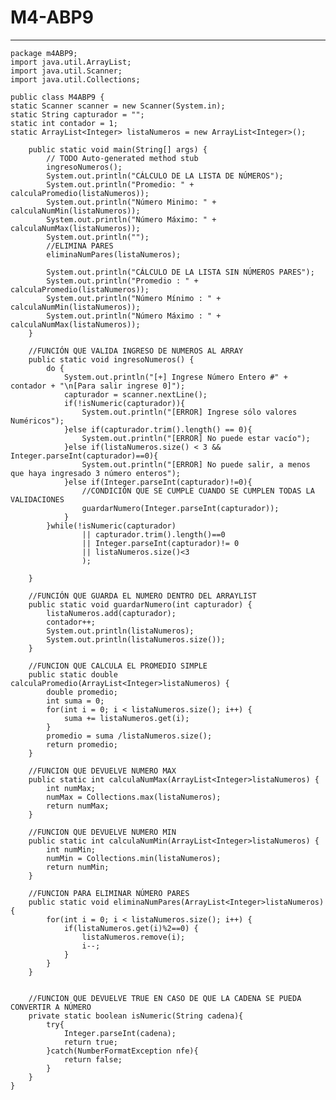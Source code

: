# M4-ABP9

---

    package m4ABP9;
    import java.util.ArrayList;
    import java.util.Scanner;
    import java.util.Collections;

    public class M4ABP9 {
    static Scanner scanner = new Scanner(System.in);
    static String capturador = "";
    static int contador = 1;
    static ArrayList<Integer> listaNumeros = new ArrayList<Integer>();

        public static void main(String[] args) {
            // TODO Auto-generated method stub
            ingresoNumeros();
            System.out.println("CÁLCULO DE LA LISTA DE NÚMEROS");
            System.out.println("Promedio: " + calculaPromedio(listaNumeros));
            System.out.println("Número Minimo: " + calculaNumMin(listaNumeros));
            System.out.println("Número Máximo: " + calculaNumMax(listaNumeros));
            System.out.println("");
            //ELIMINA PARES
            eliminaNumPares(listaNumeros);
    
            System.out.println("CÁLCULO DE LA LISTA SIN NÚMEROS PARES");
            System.out.println("Promedio : " + calculaPromedio(listaNumeros));
            System.out.println("Número Mínimo : " + calculaNumMin(listaNumeros));
            System.out.println("Número Máximo : " + calculaNumMax(listaNumeros));
        }
    
        //FUNCIÓN QUE VALIDA INGRESO DE NUMEROS AL ARRAY
        public static void ingresoNumeros() {
            do {
                System.out.println("[+] Ingrese Número Entero #" + contador + "\n[Para salir ingrese 0]");
                capturador = scanner.nextLine();
                if(!isNumeric(capturador)){
                    System.out.println("[ERROR] Ingrese sólo valores Numéricos");
                }else if(capturador.trim().length() == 0){
                    System.out.println("[ERROR] No puede estar vacío");
                }else if(listaNumeros.size() < 3 && Integer.parseInt(capturador)==0){
                    System.out.println("[ERROR] No puede salir, a menos que haya ingresado 3 número enteros");
                }else if(Integer.parseInt(capturador)!=0){
                    //CONDICIÓN QUE SE CUMPLE CUANDO SE CUMPLEN TODAS LA VALIDACIONES
                    guardarNumero(Integer.parseInt(capturador));
                }
            }while(!isNumeric(capturador)
                    || capturador.trim().length()==0
                    || Integer.parseInt(capturador)!= 0
                    || listaNumeros.size()<3
                    );
    
        }
    
        //FUNCIÓN QUE GUARDA EL NUMERO DENTRO DEL ARRAYLIST
        public static void guardarNumero(int capturador) {
            listaNumeros.add(capturador);
            contador++;
            System.out.println(listaNumeros);
            System.out.println(listaNumeros.size());
        }
    
        //FUNCION QUE CALCULA EL PROMEDIO SIMPLE
        public static double calculaPromedio(ArrayList<Integer>listaNumeros) {
            double promedio;
            int suma = 0;
            for(int i = 0; i < listaNumeros.size(); i++) {
                suma += listaNumeros.get(i);
            }
            promedio = suma /listaNumeros.size();
            return promedio;
        }
    
        //FUNCION QUE DEVUELVE NUMERO MAX
        public static int calculaNumMax(ArrayList<Integer>listaNumeros) {
            int numMax;
            numMax = Collections.max(listaNumeros);
            return numMax;
        }
    
        //FUNCION QUE DEVUELVE NUMERO MIN
        public static int calculaNumMin(ArrayList<Integer>listaNumeros) {
            int numMin;
            numMin = Collections.min(listaNumeros);
            return numMin;
        }
    
        //FUNCION PARA ELIMINAR NÚMERO PARES
        public static void eliminaNumPares(ArrayList<Integer>listaNumeros) {
            for(int i = 0; i < listaNumeros.size(); i++) {
                if(listaNumeros.get(i)%2==0) {
                    listaNumeros.remove(i);
                    i--;
                }
            }
        }
    
    
        //FUNCION QUE DEVUELVE TRUE EN CASO DE QUE LA CADENA SE PUEDA CONVERTIR A NÚMERO
        private static boolean isNumeric(String cadena){
            try{
                Integer.parseInt(cadena);
                return true;
            }catch(NumberFormatException nfe){
                return false;
            }
        }
    }
